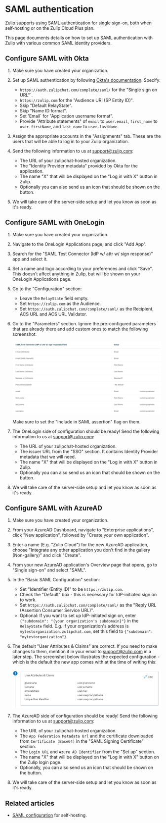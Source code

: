 # SAML authentication

Zulip supports using SAML authentication for single sign-on, both when
self-hosting or on the Zulip Cloud Plus plan.

This page documents details on how to set up SAML authentication with
Zulip with various common SAML identity providers.

## Configure SAML with Okta

1. Make sure you have created your organization.

1. Set up SAML authentication by following
   [Okta's documentation](https://developer.okta.com/docs/guides/saml-application-setup/overview/).
   Specify:
     * `https://auth.zulipchat.com/complete/saml/` for the "Single sign on URL"`.
     * `https://zulip.com` for the "Audience URI (SP Entity ID)".
     * Skip "Default RelayState".
     * Skip "Name ID format".
     * Set 'Email` for "Application username format".
     * Provide "Attribute statements" of `email` to `user.email`,
       `first_name` to `user.firstName`, and `last_name` to `user.lastName`.

1. Assign the appropriate accounts in the "Assignments" tab. These are the users
   that will be able to log in to your Zulip organization.

1. Send the following information to us at support@zulip.com:
     * The URL of your zulipchat-hosted organization.
     * The "Identity Provider metadata" provided by Okta for the application.
     * The name "X" that will be displayed on the "Log in with X" button in Zulip.
     * Optionally you can also send us an icon that should be shown on the button.

1. We will take care of the server-side setup and let you know as soon as it's ready.

## Configure SAML with OneLogin

1. Make sure you have created your organization.

1. Navigate to the OneLogin Applications page, and click "Add App".

1. Search for the "SAML Test Connector (IdP w/ attr w/ sign response)" app and select it.

1. Set a name and logo according to your preferences and click "Save". This doesn't affect anything in Zulip,
   but will be shown on your OneLogin Applications page.

1. Go to the "Configuration" section:
    * Leave the `RelayState` field empty.
    * Set `https://zulip.com` as the Audience.
    * Set `https://auth.zulipchat.com/complete/saml/` as the Recipient, ACS URL
      and ACS URL Validator.

1. Go to the "Parameters" section. Ignore the pre-configured parameters that are already there
   and add custom ones to match the following screenshot:

    ![OneLogin parameters](/static/images/help/onelogin_parameters.png)

    Make sure to set the "Include in SAML assertion" flag on them.

1. The OneLogin side of configuration should be ready!
   Send the following information to us at support@zulip.com:
     * The URL of your zulipchat-hosted organization.
     * The issuer URL from the "SSO" section. It contains Identity Provider metadata that we will need.
     * The name "X" that will be displayed on the "Log in with X" button in Zulip.
     * Optionally you can also send us an icon that should be shown on the button.

1. We will take care of the server-side setup and let you know as soon as it's ready.

## Configure SAML with AzureAD

1. Make sure you have created your organization.

1. From your AzureAD Dashboard, navigate to "Enterprise applications",
   click "New application", followed by "Create your own application".

1. Enter a name (E.g. "Zulip Cloud") for the new AzureAD application,
   choose "Integrate any other application you don't find in the
   gallery (Non-gallery)" and click "Create".

1. From your new AzureAD application's Overview page that opens, go to
   "Single sign-on" and select "SAML".

1. In the "Basic SAML Configuration" section:

    * Set "Identifier (Entity ID)" to be `https://zulip.com`.
    * Check the "Default" box - this is necessary for IdP-initiated sign on to work.
    * Set `https://auth.zulipchat.com/complete/saml/` as the "Reply URL (Assertion Consumer Service URL)".
    * Optional: If you want to set up IdP-initiated sign on, enter
    `{"subdomain": "{your organization's subdomain}"}` in the
    `RelayState` field. E.g. if your organization's
    address is `mytestorganization.zulipchat.com`, set this field to
    `{"subdomain": "mytestorganization"}`.

1. The default "User Attributes & Claims" are correct. If you need to
   make changes to them, mention it in your email to support@zulip.com
   in a later step. The screenshot below illustrates the expected
   configuration - which is the default the new app comes with at the
   time of writing this:

    ![AzureAD attributes](/static/images/help/azuread_saml_attrs.png)

1. The AzureAD side of configuration should be ready!
   Send the following information to us at support@zulip.com:
     * The URL of your zulipchat-hosted organization.
     * The `App Federation Metadata Url` and the certificate
       downloaded from `Certificate (Base64)` in the "SAML Signing Certificate" section.
     * The `Login URL` and `Azure AD Identifier` from the "Set up" section.
     * The name "X" that will be displayed on the "Log in with X"
       button on the Zulip login page.
     * Optionally, you can also send us an icon that should be shown on the button.

1. We will take care of the server-side setup and let you know as soon as it's ready.


## Related articles

* [SAML configuration][saml-readthedocs] for self-hosting.

[saml-readthedocs]: https://zulip.readthedocs.io/en/stable/production/authentication-methods.html#saml
